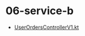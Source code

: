 # 06-service-b

* [UserOrdersControllerV1.kt](src/main/kotlin/me/ilya40umov/observability/UserOrdersControllerV1.kt)